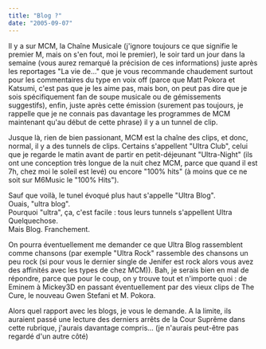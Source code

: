 ```yaml
---
title: "Blog ?"
date: "2005-09-07"
---
```


Il y a sur MCM, la Chaîne Musicale (j'ignore toujours ce que signifie le premier M, mais on s'en fout, moi le premier), le soir tard un jour dans la semaine (vous aurez remarqué la précision de ces informations) juste après les reportages "La vie de..." que je vous recommande chaudement surtout pour les commentaires du type en voix off (parce que Matt Pokora et Katsumi, c'est pas que je les aime pas, mais bon, on peut pas dire que je sois spécifiquement fan de soupe musicale ou de gémissements suggestifs), enfin, juste après cette émission (surement pas toujours, je rappelle que je ne connais pas davantage les programmes de MCM maintenant qu'au début de cette phrase) il y a un tunnel de clip.

Jusque là, rien de bien passionant, MCM est la chaîne des clips, et donc, normal, il y a des tunnels de clips. Certains s'appellent "Ultra Club", celui que je regarde le matin avant de partir en petit-déjeunant "Ultra-Night" (ils ont une conception très longue de la nuit chez MCM, parce que quand il est 7h, chez moi le soleil est levé) ou encore "100% hits" (à moins que ce ne soit sur M6Music le "100% Hits").

Sauf que voilà, le tunel évoqué plus haut s'appelle "Ultra Blog".  
Ouais, "ultra blog".  
Pourquoi "ultra", ça, c'est facile : tous leurs tunnels s'appellent Ultra Quelquechose.  
Mais Blog. Franchement.

On pourra éventuellement me demander ce que Ultra Blog rassemblent comme chansons (par exemple "Ultra Rock" rassemble des chansons un peu rock (si pour vous le dernier single de Jenifer est rock alors vous avez des affinités avec les types de chez MCM)). Bah, je serais bien en mal de répondre, parce que pour le coup, on y trouve tout et n'importe quoi : de Eminem à Mickey3D en passant éventuellement par des vieux clips de The Cure, le nouveau Gwen Stefani et M. Pokora.

Alors quel rapport avec les blogs, je vous le demande. A la limite, ils auraient passé une lecture des derniers arrêts de la Cour Suprême dans cette rubrique, j'aurais davantage compris... (je n'aurais peut-être pas regardé d'un autre côté)
